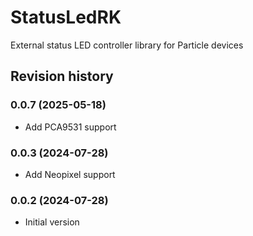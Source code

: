 # StatusLedRK
External status LED controller library for Particle devices


## Revision history

### 0.0.7 (2025-05-18)

- Add PCA9531 support

### 0.0.3 (2024-07-28)

- Add Neopixel support

### 0.0.2 (2024-07-28)

- Initial version
